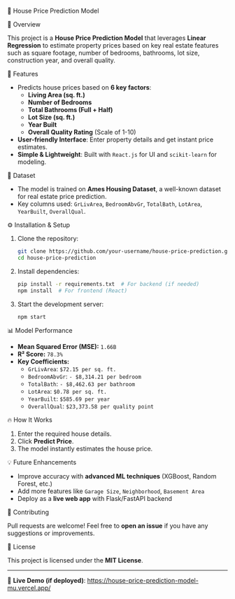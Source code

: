 🏡 House Price Prediction Model

 📌 Overview

This project is a **House Price Prediction Model** that leverages **Linear Regression** to estimate property prices based on key real estate features such as square footage, number of bedrooms, bathrooms, lot size, construction year, and overall quality.

 🚀 Features

- Predicts house prices based on **6 key factors**:
  - **Living Area (sq. ft.)**
  - **Number of Bedrooms**
  - **Total Bathrooms (Full + Half)**
  - **Lot Size (sq. ft.)**
  - **Year Built**
  - **Overall Quality Rating** (Scale of 1-10)
- **User-friendly Interface**: Enter property details and get instant price estimates.
- **Simple & Lightweight**: Built with `React.js` for UI and `scikit-learn` for modeling.

 📂 Dataset

- The model is trained on **Ames Housing Dataset**, a well-known dataset for real estate price prediction.
- Key columns used: `GrLivArea`, `BedroomAbvGr`, `TotalBath`, `LotArea`, `YearBuilt`, `OverallQual`.

 ⚙️ Installation & Setup

1. Clone the repository:
   ```sh
   git clone https://github.com/your-username/house-price-prediction.git
   cd house-price-prediction
   ```
2. Install dependencies:
   ```sh
   pip install -r requirements.txt  # For backend (if needed)
   npm install  # For frontend (React)
   ```
3. Start the development server:
   ```sh
   npm start
   ```

 📊 Model Performance

- **Mean Squared Error (MSE):** `1.66B`
- **R² Score:** `78.3%`
- **Key Coefficients:**
  - `GrLivArea`: `$72.15 per sq. ft.`
  - `BedroomAbvGr`: `- $8,314.21 per bedroom`
  - `TotalBath`: `- $8,462.63 per bathroom`
  - `LotArea`: `$0.78 per sq. ft.`
  - `YearBuilt`: `$585.69 per year`
  - `OverallQual`: `$23,373.58 per quality point`

 🔥 How It Works

1. Enter the required house details.
2. Click **Predict Price**.
3. The model instantly estimates the house price.

 💡 Future Enhancements

- Improve accuracy with **advanced ML techniques** (XGBoost, Random Forest, etc.)
- Add more features like `Garage Size`, `Neighborhood`, `Basement Area`
- Deploy as a **live web app** with Flask/FastAPI backend

 🤝 Contributing

Pull requests are welcome! Feel free to **open an issue** if you have any suggestions or improvements.

 📜 License

This project is licensed under the **MIT License**.

---

🔗 **Live Demo (if deployed)**: https://house-price-prediction-model-mu.vercel.app/



